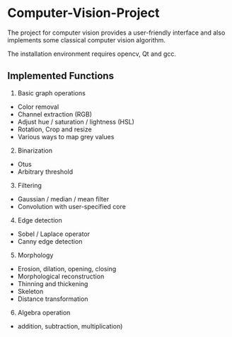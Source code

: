 # Computer-Vision-Project

The project for computer vision provides a user-friendly interface and also implements some classical computer vision algorithm.

The installation environment requires opencv, Qt and gcc.

## Implemented Functions
1. Basic graph operations
- Color removal
- Channel extraction (RGB)
- Adjust hue / saturation / lightness (HSL)
- Rotation, Crop and resize
- Various ways to map grey values
2. Binarization
- Otus
- Arbitrary threshold
3. Filtering
- Gaussian / median / mean filter
- Convolution with user-specified core
4. Edge detection
- Sobel / Laplace operator
- Canny edge detection
5. Morphology
- Erosion, dilation, opening, closing
- Morphological reconstruction
- Thinning and thickening 
- Skeleton
- Distance transformation
6. Algebra operation
- addition, subtraction, multiplication)
